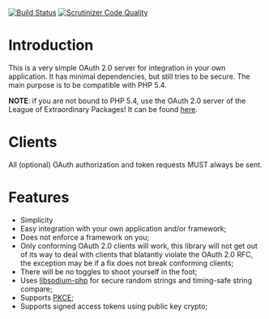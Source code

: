 [![Build Status](https://travis-ci.org/fkooman/php-oauth2-server.svg?branch=master)](https://travis-ci.org/fkooman/php-oauth2-server)
[![Scrutinizer Code Quality](https://scrutinizer-ci.com/g/fkooman/php-oauth2-server/badges/quality-score.png?b=master)](https://scrutinizer-ci.com/g/fkooman/php-oauth2-server/?branch=master)

# Introduction
This is a very simple OAuth 2.0 server for integration in your own application. 
It has minimal dependencies, but still tries to be secure. The main purpose is 
to be compatible with PHP 5.4.

**NOTE**: if you are not bound to PHP 5.4, use the OAuth 2.0 server of 
the League of Extraordinary Packages! It can be found 
[here](https://oauth2.thephpleague.com/).

# Clients

All (optional) OAuth authorization and token requests MUST always be sent.

# Features

- Simplicity
- Easy integration with your own application and/or framework;
- Does not enforce a framework on you;
- Only conforming OAuth 2.0 clients will work, this library will not get out of 
  its way to deal with clients that blatantly violate the OAuth 2.0 RFC, the 
  exception may be if a fix does not break conforming clients;
- There will be no toggles to shoot yourself in the foot;
- Uses [libsodium-php](https://github.com/jedisct1/libsodium-php) for secure 
  random strings and timing-safe string compare;
- Supports [PKCE](https://tools.ietf.org/html/rfc7636);
- Supports signed access tokens using public key crypto;
